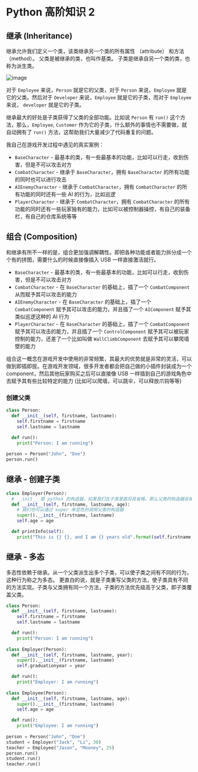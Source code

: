 # Python 高阶知识 2

## 继承 (Inheritance)
继承允许我们定义一个类，该类继承另一个类的所有属性 （attribute） 和方法 （method）。 父类是被继承的类，也叫作基类。 子类是继承自另一个类的类，也称为派生类。

![image](https://user-images.githubusercontent.com/70382342/216195958-1227ae1e-9d77-493b-b033-cfdab815c728.png)

对于 ```Employee``` 来说，```Person``` 就是它的父类，对于 ```Person``` 来说，```Employee``` 就是它的父类。然后对于 ```Developer``` 来说，```Employee``` 就是它的子类，而对于 ```Employee``` 来说， ```developer``` 就是它的子类。

继承最大的好处是子类获得了父类的全部功能。比如说 ```Person``` 有 ```run()``` 这个方法，那么，```Employee```, ```Customer``` 作为它的子类，什么额外的事情也不需要做，就自动拥有了 ```run()``` 方法，这帮助我们大量减少了代码重复的问题。

我自己在游戏开发过程中遇见的真实案例：
- ```BaseCharacter``` - 最基本的类，有一些最基本的功能，比如可以行走，收到伤害，但是不可以攻击对方
- ```CombatCharacter``` - 继承于 ```BaseCharacter```，拥有 ```BaseCharacter``` 的所有功能的同时也可以进行攻击
- ```AIEnemyCharacter``` - 继承于 ```CombatCharacter```，拥有 ```CombatCharacter``` 的所有功能的同时还有一些 AI 的行为，比如巡逻
- ```PlayerCharacter``` - 继承于 ```CombatCharacter```，拥有 ```CombatCharacter``` 的所有功能的同时还有一些玩家独有的能力，比如可以被控制器操控，有自己的装备栏，有自己的仓库系统等等

## 组合 (Composition)
和继承有所不一样的是，组合更加强调解耦性。即把各种功能或者能力拆分成一个个有的拼图，需要什么的时候直接像插入 USB 一样直接激活就行。
- ```BaseCharacter``` - 最基本的类，有一些最基本的功能，比如可以行走，收到伤害，但是不可以攻击对方
- ```CombatCharacter``` - 在 ```BaseCharacter``` 的基础上，插了一个 ```CombatComponent``` 从而赋予其可以攻击的能力
- ```AIEnemyCharacter``` - 在 ```BaseCharacter``` 的基础上，插了一个 ```CombatComponent``` 赋予其可以攻击的能力，并且插了一个 ```AIComponent``` 赋予其类似巡逻这种的 AI 行为
- ```PlayerCharacter``` - 在 ```BaseCharacter``` 的基础上，插了一个 ```CombatComponent``` 赋予其可以攻击的能力，并且插了一个 ```ControlComponent``` 赋予其可以被玩家控制的能力，还差了一个比如叫做 ```WallClimbComponent``` 去赋予其可以攀爬墙壁的能力

组合这一概念在游戏开发中使用的非常频繁，其最大的优势就是非常的灵活，可以做到即插即拔。在游戏开发领域，很多开发者都会把自己做的小插件封装成为一个 component，然后其他玩家购买之后可以直接像 USB 一样插到自己的游戏角色中去赋予其有些比较特定的能力 (比如可以爬墙，可以跳伞，可以释放爪钩等等)


### 创建父类
```python
class Person:
  def __init__(self, firstname, lastname):
    self.firstname = firstname
    self.lastname = lastname
    
  def run():
    print("Person: I am running")

person = Person("John", "Doe")
person.run()
```


## 继承 - 创建子类
```python
class Employer(Person):
  # __init__ 是 python 的构造器，如果我们在子类里面将其省略，那么父类的构造器会被自动调用。如果我们没有省略，那么新加的构造器会将父类的构造器进行重载
  def __init__(self, firstname, lastname, age):
    # 我们也可以通过 super 来显性的调用父类的构造器
    super().__init__(firstname, lastname)
    self.age = age

  def printInfo(self):
    print("This is {} {}, and I am {} years old".format(self.firstname, self.lastname, self.age))
```


## 继承 - 多态
多态性依赖于继承。从一个父类派生出多个子类，可以使子类之间有不同的行为，这种行为称之为多态。
更直白的说，就是子类重写父类的方法，使子类具有不同的方法实现。子类与父类拥有同一个方法，子类的方法优先级高于父类，即子类覆盖父类。
```python
class Person:
  def __init__(self, firstname, lastname):
    self.firstname = firstname
    self.lastname = lastname

  def run():
    print("Person: I am running")
    
class Employer(Person):
  def __init__(self, firstname, lastname, year):
    super().__init__(firstname, lastname)
    self.graduationyear = year

  def run():
    print("Employer: I am running")
    
class Employee(Person):
  def __init__(self, firstname, lastname, age):
    super().__init__(firstname, lastname)
    self.age = age

  def run():
    print("Employee: I am running")
     
person = Person("John", "Doe")
student = Employer("Jack", "Li", 30)
teacher = Employee("Jason", "Mooney", 25)
person.run()
student.run()
teacher.run()
```
